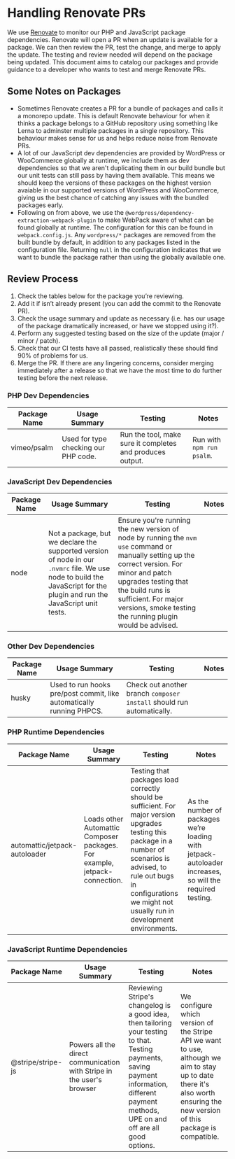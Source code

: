 # Handling Renovate PRs
We use [Renovate](https://github.com/renovatebot/renovate) to monitor our PHP and JavaScript package dependencies.
Renovate will open a PR when an update is available for a package. We can then review the PR, test the change, and
merge to apply the update. The testing and review needed will depend on the package being updated. This document aims
to catalog our packages and provide guidance to a developer who wants to test and merge Renovate PRs.

## Some Notes on Packages
* Sometimes Renovate creates a PR for a bundle of packages and calls it a monorepo update. This is default Renovate
  behaviour for when it thinks a package belongs to a GitHub repository using something like Lerna to adminster multiple
  packages in a single repository. This behaviour makes sense for us and helps reduce noise from Renovate PRs.
* A lot of our JavaScript dev dependencies are provided by WordPress or WooCommerce globally at runtime, we include them
  as dev dependencies so that we aren't duplicating them in our build bundle but our unit tests can still pass by
  having them available. This means we should keep the versions of these packages on the highest version avaiable in our
  supported versions of WordPress and WooCommerce, giving us the best chance of catching any issues with the bundled
  packages early.
* Following on from above, we use the `@wordpress/dependency-extraction-webpack-plugin` to make WebPack aware of what
  can be found globally at runtime. The configuration for this can be found in `webpack.config.js`. Any `wordpress/*`
  packages are removed from the built bundle by default, in addition to any packages listed in the configuration file.
  Returning `null` in the configuration indicates that we want to bundle the package rather than using the globally
  available one.

## Review Process
1. Check the tables below for the package you’re reviewing.
2. Add it if isn’t already present (you can add the commit to the Renovate PR).
3. Check the usage summary and update as necessary (i.e. has our usage of the package dramatically increased, or have we
   stopped using it?).
4. Perform any suggested testing based on the size of the update (major / minor / patch).
5. Check that our CI tests have all passed, realistically these should find 90% of problems for us.
6. Merge the PR. If there are any lingering concerns, consider merging immediately after a release so that we have the
   most time to do further testing before the next release.

### PHP Dev Dependencies
| Package Name | Usage Summary | Testing | Notes |
| ------------ | ------------- | ------- | ----- |
| vimeo/psalm  |  Used for type checking our PHP code. | Run the tool, make sure it completes and produces output. | Run with `npm run psalm`. |

### JavaScript Dev Dependencies
| Package Name | Usage Summary | Testing | Notes |
| ------------ | ------------- | ------- | ----- |
| node         | Not a package, but we declare the supported version of node in our `.nvmrc` file. We use node to build the JavaScript for the plugin and run the JavaScript unit tests. | Ensure you're running the new version of node by running the `nvm use` command or manually setting up the correct version. For minor and patch upgrades testing that the build runs is sufficient. For major versions, smoke testing the running plugin would be advised. | |

### Other Dev Dependencies
| Package Name | Usage Summary | Testing | Notes |
| ------------ | ------------- | ------- | ----- |
| husky  |  Used to run hooks pre/post commit, like automatically running PHPCS. | Check out another branch `composer install` should run automatically. |  |

### PHP Runtime Dependencies
| Package Name | Usage Summary | Testing | Notes |
| ------------ | ------------- | ------- | ----- |
| automattic/jetpack-autoloader | Loads other Automattic Composer packages. For example, jetpack-connection. | Testing that packages load correctly should be sufficient. For major version upgrades testing this package in a number of scenarios is advised, to rule out bugs in configurations we might not usually run in development environments. | As the number of packages we’re loading with jetpack-autoloader increases, so will the required testing. |

### JavaScript Runtime Dependencies
| Package Name | Usage Summary | Testing | Notes |
| ------------ | ------------- | ------- | ----- |
| @stripe/stripe-js | Powers all the direct communication with Stripe in the user's browser | Reviewing Stripe's changelog is a good idea, then tailoring your testing to that. Testing payments, saving payment information, different payment methods, UPE on and off are all good options. | We configure which version of the Stripe API we want to use, although we aim to stay up to date there it's also worth ensuring the new version of this package is compatible. |
